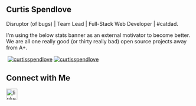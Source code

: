 ## Curtis Spendlove

<p align="left">Disruptor (of bugs) | Team Lead | Full-Stack Web Developer | #catdad.</p>

<p align="left">I'm using the below stats banner as an external motivator to become better. We are all one really good (or thirty really bad) open source projects away from A+.</p>

<p>&nbsp;<a href="https://github.com/curtisspendlove#gh-dark-mode-only" target="_blank"><img align="center" src="https://github-readme-stats.vercel.app/api?username=curtisspendlove&count_private=true&show_icons=true&theme=great-gatsby#gh-dark-mode-only" alt="curtisspendlove" /></a>
<a href="https://github.com/curtisspendlove#gh-light-mode-only" target="_blank"><img align="center" src="https://github-readme-stats.vercel.app/api?username=curtisspendlove&count_private=true&show_icons=true&theme=vue#gh-light-mode-only" alt="curtisspendlove" /></a>
</p> 

<!-- [![Top Langs](https://github-readme-stats.vercel.app/api/top-langs/?username=curtisspendlove)](https://github.com/anuraghazra/github-readme-stats) -->

## Connect with Me

<p align="left">
<a href="https://www.linkedin.com/in/curtisspendlove/" target="_blank"><img align="left" alt="linkedin" width="30px" style="padding-right: 10px;" src="https://cdn.jsdelivr.net/gh/devicons/devicon/icons/linkedin/linkedin-original.svg" /></a>
</p>
